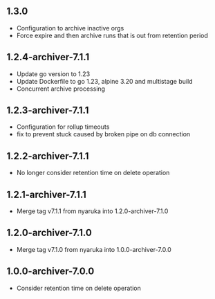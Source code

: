 1.3.0
----------
 * Configuration to archive inactive orgs
 * Force expire and then archive runs that is out from retention period

1.2.4-archiver-7.1.1
----------
 * Update go version to 1.23
 * Update Dockerfile to go 1.23, alpine 3.20 and multistage build
 * Concurrent archive processing

1.2.3-archiver-7.1.1
----------
 * Configuration for rollup timeouts
 * fix to prevent stuck caused by broken pipe on db connection

1.2.2-archiver-7.1.1
----------
 * No longer consider retention time on delete operation

1.2.1-archiver-7.1.1
----------
 * Merge tag v7.1.1 from nyaruka into 1.2.0-archiver-7.1.0

1.2.0-archiver-7.1.0
----------
 * Merge tag v7.1.0 from nyaruka into 1.0.0-archiver-7.0.0

1.0.0-archiver-7.0.0
----------
 * Consider retention time on delete operation